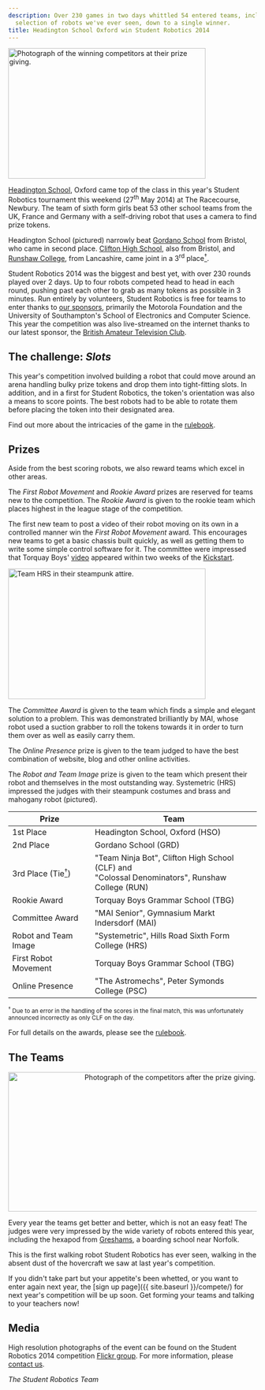 ```yaml
---
description: Over 230 games in two days whittled 54 entered teams, including the widest
  selection of robots we've ever seen, down to a single winner.
title: Headington School Oxford win Student Robotics 2014
---
```

<a href="https://www.flickr.com/photos/howiegoing/14065824731/in/pool-sr2014/" title="The winning team - Headington School Oxford. Photograph credit Howard Buck.">
  <img class="right" src="{{ site.baseurl }}/images/content/blog/sr2014/hso-winners.jpg" width="400" height="265" alt="Photograph of the winning competitors at their prize giving.">
</a>

[Headington School](http://www.headington.org/), Oxford came top of the class in this
year's Student Robotics tournament this weekend (27<sup>th</sup> May 2014) at The Racecourse, Newbury.
The team of sixth form girls beat 53 other school teams from the UK,
France and Germany with a self-driving robot that uses a camera to find prize tokens.

Headington School (pictured) narrowly beat [Gordano School](http://www.gordano.n-somerset.sch.uk/) from Bristol, who 
came in second place. [Clifton High School](http://www.cliftonhigh.bristol.sch.uk/), also from Bristol, and 
[Runshaw College](http://www.runshaw.ac.uk/), from Lancashire, came joint in a 
3<sup>rd</sup> place<a href="#tie-footnote"><sup>†</sup></a>.

Student Robotics 2014 was the biggest and best yet, with over 230 rounds played over 2 days.
Up to four robots competed head to head in each round, pushing past each other to grab as many tokens as possible in 
3 minutes.
Run entirely by volunteers, Student Robotics is free for teams to enter thanks to [our sponsors](/about/sponsors),
primarily the Motorola Foundation and the University of Southampton's School of Electronics and Computer Science. This 
year the competition was also live-streamed on the internet thanks to our latest sponsor,
the [British Amateur Television Club](http://www.batc.org.uk/).

The challenge: *Slots*
----------------------

This year's competition involved building a robot that could move around an arena handling bulky prize tokens and drop 
them into tight-fitting slots. In addition, and in a first for Student Robotics, the token's orientation was also a 
means to score points. The best robots had to be able to rotate them before placing the token into their designated 
area.

Find out more about the intricacies of the game in the [rulebook](https://studentrobotics.org/docs/resources/2014/rulebook.pdf).

Prizes
------
Aside from the best scoring robots, we also reward teams which excel in other areas.

The *First Robot Movement* and *Rookie Award* prizes are reserved for teams new to the competition.
The *Rookie Award* is given to the rookie team which places highest in the league stage of the competition.

The first new team to post a video of their robot moving on its own in a controlled manner win the *First Robot Movement* award.
This encourages new teams to get a basic chassis built quickly, as well as getting them to write some simple control software for it.
The committee were impressed that Torquay Boys' [video](https://docs.google.com/file/d/0B7buz3R0lXPsaTl4eEwxMDVxRjg/preview) appeared within two weeks of the [Kickstart](/blog/2013-11-22_sr2014_underway).

<a href="{{ site.baseurl }}/images/content/blog/sr2014/hrs-large.jpg" title="Team HRS">
  <img class="right" src="{{ site.baseurl }}/images/content/blog/sr2014/hrs-small.jpg" width="400" height="265" alt="Team HRS in their steampunk attire.">
</a>

The *Committee Award* is given to the team which finds a simple and elegant solution to a problem.
This was demonstrated brilliantly by MAI,
 whose robot used a suction grabber to roll the tokens towards it in order to turn them over as well as easily carry them.

The *Online Presence* prize is given to the team judged to have the best combination of website, blog and other online activities.

The *Robot and Team Image* prize is given to the team which present their robot and themselves in the most outstanding way.
Systemetric (HRS) impressed the judges with their steampunk costumes and brass and mahogany robot (pictured).


| Prize                                                    | Team
|----------------------------------------------------------|-----------------------------------------------
| 1st Place                                                | Headington School, Oxford (HSO)
| 2nd Place                                                | Gordano School (GRD)
| 3rd Place (Tie<a href="#tie-footnote"><sup>†</sup></a>)  | "Team Ninja Bot", Clifton High School (CLF) and <br /> "Colossal Denominators", Runshaw College (RUN)
| Rookie Award                                             | Torquay Boys Grammar School (TBG)
| Committee Award                                          | "MAI Senior", Gymnasium Markt Indersdorf (MAI)
| Robot and Team Image                                     | "Systemetric", Hills Road Sixth Form College (HRS)
| First Robot Movement                                     | Torquay Boys Grammar School (TBG)
| Online Presence                                          | "The Astromechs", Peter Symonds College (PSC)


<sup id="tie-footnote"><sup>†</sup> Due to an error in the handling of the scores in the final match, this was unfortunately announced incorrectly as only CLF on the day.</sup>

For full details on the awards, please see the [rulebook](https://studentrobotics.org/docs/resources/2014/rulebook.pdf).


The Teams
---------

<p style="text-align:center;">
  <a href="https://www.flickr.com/photos/richardpbarlow/14043782196/in/pool-sr2014/" title="All the competitors after the prize giving. Photograph credit Rich Barlow.">
    <img src="{{ site.baseurl }}/images/content/blog/sr2014/everyone.jpg"  alt="Photograph of the competitors after the prize giving." width="640" height="283">
  </a>
</p>

Every year the teams get better and better, which is not an easy feat!
The judges were very impressed by the wide variety of robots entered this year,
 including the hexapod from [Greshams](http://www.greshams.com/), a boarding school near Norfolk.

This is the first walking robot Student Robotics has ever seen,
 walking in the absent dust of the hovercraft we saw at last year's competition.

If you didn't take part but your appetite's been whetted, or you want to enter again next year,
 the [sign up page]({{ site.baseurl }}/compete/) for next year's competition will be up soon.
Get forming your teams and talking to your teachers now!


Media
-----

High resolution photographs of the event can be found on the Student Robotics 2014 competition [Flickr group](http://www.flickr.com/groups/sr2014/).
For more information, please [contact us](/about/contactus).

_The Student Robotics Team_
